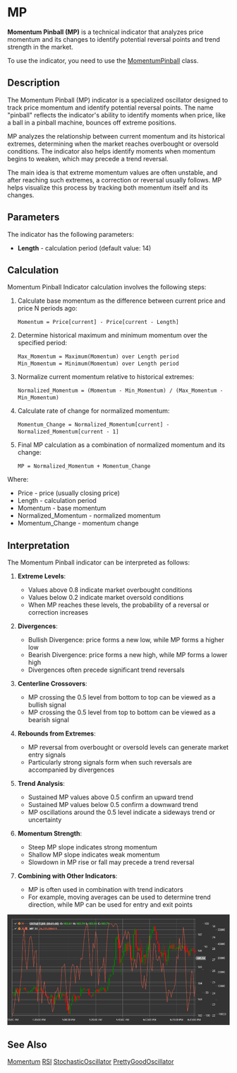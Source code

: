 # MP

**Momentum Pinball (MP)** is a technical indicator that analyzes price momentum and its changes to identify potential reversal points and trend strength in the market.

To use the indicator, you need to use the [MomentumPinball](xref:StockSharp.Algo.Indicators.MomentumPinball) class.

## Description

The Momentum Pinball (MP) indicator is a specialized oscillator designed to track price momentum and identify potential reversal points. The name "pinball" reflects the indicator's ability to identify moments when price, like a ball in a pinball machine, bounces off extreme positions.

MP analyzes the relationship between current momentum and its historical extremes, determining when the market reaches overbought or oversold conditions. The indicator also helps identify moments when momentum begins to weaken, which may precede a trend reversal.

The main idea is that extreme momentum values are often unstable, and after reaching such extremes, a correction or reversal usually follows. MP helps visualize this process by tracking both momentum itself and its changes.

## Parameters

The indicator has the following parameters:
- **Length** - calculation period (default value: 14)

## Calculation

Momentum Pinball Indicator calculation involves the following steps:

1. Calculate base momentum as the difference between current price and price N periods ago:
   ```
   Momentum = Price[current] - Price[current - Length]
   ```

2. Determine historical maximum and minimum momentum over the specified period:
   ```
   Max_Momentum = Maximum(Momentum) over Length period
   Min_Momentum = Minimum(Momentum) over Length period
   ```

3. Normalize current momentum relative to historical extremes:
   ```
   Normalized_Momentum = (Momentum - Min_Momentum) / (Max_Momentum - Min_Momentum)
   ```

4. Calculate rate of change for normalized momentum:
   ```
   Momentum_Change = Normalized_Momentum[current] - Normalized_Momentum[current - 1]
   ```

5. Final MP calculation as a combination of normalized momentum and its change:
   ```
   MP = Normalized_Momentum + Momentum_Change
   ```

Where:
- Price - price (usually closing price)
- Length - calculation period
- Momentum - base momentum
- Normalized_Momentum - normalized momentum
- Momentum_Change - momentum change

## Interpretation

The Momentum Pinball indicator can be interpreted as follows:

1. **Extreme Levels**:
   - Values above 0.8 indicate market overbought conditions
   - Values below 0.2 indicate market oversold conditions
   - When MP reaches these levels, the probability of a reversal or correction increases

2. **Divergences**:
   - Bullish Divergence: price forms a new low, while MP forms a higher low
   - Bearish Divergence: price forms a new high, while MP forms a lower high
   - Divergences often precede significant trend reversals

3. **Centerline Crossovers**:
   - MP crossing the 0.5 level from bottom to top can be viewed as a bullish signal
   - MP crossing the 0.5 level from top to bottom can be viewed as a bearish signal

4. **Rebounds from Extremes**:
   - MP reversal from overbought or oversold levels can generate market entry signals
   - Particularly strong signals form when such reversals are accompanied by divergences

5. **Trend Analysis**:
   - Sustained MP values above 0.5 confirm an upward trend
   - Sustained MP values below 0.5 confirm a downward trend
   - MP oscillations around the 0.5 level indicate a sideways trend or uncertainty

6. **Momentum Strength**:
   - Steep MP slope indicates strong momentum
   - Shallow MP slope indicates weak momentum
   - Slowdown in MP rise or fall may precede a trend reversal

7. **Combining with Other Indicators**:
   - MP is often used in combination with trend indicators
   - For example, moving averages can be used to determine trend direction, while MP can be used for entry and exit points

![indicator_momentum_pinball](../../../../images/indicator_momentum_pinball.png)

## See Also

[Momentum](momentum.md)
[RSI](rsi.md)
[StochasticOscillator](stochastic_oscillator.md)
[PrettyGoodOscillator](pretty_good_oscillator.md)